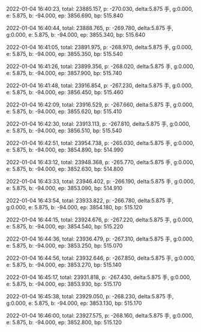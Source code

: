 2022-01-04 16:40:23, total: 23885.157, p: -270.030, delta:5.875 手, g:0.000, e: 5.875, b: -94.000, ep: 3856.690, bp: 515.840

2022-01-04 16:40:44, total: 23888.765, p: -269.780, delta:5.875 手, g:0.000, e: 5.875, b: -94.000, ep: 3855.340, bp: 515.640

2022-01-04 16:41:05, total: 23891.975, p: -268.970, delta:5.875 手, g:0.000, e: 5.875, b: -94.000, ep: 3855.350, bp: 515.540

2022-01-04 16:41:26, total: 23899.356, p: -268.020, delta:5.875 手, g:0.000, e: 5.875, b: -94.000, ep: 3857.900, bp: 515.740

2022-01-04 16:41:48, total: 23916.854, p: -267.230, delta:5.875 手, g:0.000, e: 5.875, b: -94.000, ep: 3856.450, bp: 515.460

2022-01-04 16:42:09, total: 23916.529, p: -267.660, delta:5.875 手, g:0.000, e: 5.875, b: -94.000, ep: 3855.620, bp: 515.410

2022-01-04 16:42:30, total: 23913.113, p: -267.810, delta:5.875 手, g:0.000, e: 5.875, b: -94.000, ep: 3856.510, bp: 515.540

2022-01-04 16:42:51, total: 23954.738, p: -265.030, delta:5.875 手, g:0.000, e: 5.875, b: -94.000, ep: 3854.890, bp: 514.990

2022-01-04 16:43:12, total: 23948.368, p: -265.770, delta:5.875 手, g:0.000, e: 5.875, b: -94.000, ep: 3852.630, bp: 514.800

2022-01-04 16:43:33, total: 23946.402, p: -266.190, delta:5.875 手, g:0.000, e: 5.875, b: -94.000, ep: 3853.090, bp: 514.910

2022-01-04 16:43:54, total: 23933.822, p: -266.780, delta:5.875 手, g:0.000, e: 5.875, b: -94.000, ep: 3854.180, bp: 515.120

2022-01-04 16:44:15, total: 23924.676, p: -267.220, delta:5.875 手, g:0.000, e: 5.875, b: -94.000, ep: 3854.540, bp: 515.220

2022-01-04 16:44:36, total: 23936.479, p: -267.310, delta:5.875 手, g:0.000, e: 5.875, b: -94.000, ep: 3853.250, bp: 515.070

2022-01-04 16:44:56, total: 23932.646, p: -267.850, delta:5.875 手, g:0.000, e: 5.875, b: -94.000, ep: 3853.270, bp: 515.140

2022-01-04 16:45:17, total: 23931.818, p: -267.430, delta:5.875 手, g:0.000, e: 5.875, b: -94.000, ep: 3853.930, bp: 515.170

2022-01-04 16:45:38, total: 23929.050, p: -268.230, delta:5.875 手, g:0.000, e: 5.875, b: -94.000, ep: 3853.130, bp: 515.170

2022-01-04 16:46:00, total: 23927.575, p: -268.160, delta:5.875 手, g:0.000, e: 5.875, b: -94.000, ep: 3852.800, bp: 515.120